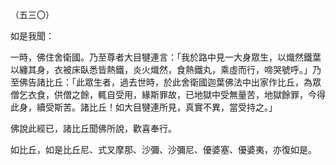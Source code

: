 （五三〇）

如是我聞：

一時，佛住舍衛國。乃至尊者大目犍連言：「我於路中見一大身眾生，以熾然鐵葉以纏其身，衣被床臥悉皆熱鐵，炎火熾然，食熱鐵丸，乘虛而行，啼哭號呼。」乃至佛告諸比丘：「此眾生者，過去世時，於此舍衛國迦葉佛法中出家作比丘，為眾僧乞衣食，供僧之餘，輒自受用，緣斯罪故，已地獄中受無量苦，地獄餘罪，今得此身，續受斯苦。諸比丘！如大目犍連所見，真實不異，當受持之。」

佛說此經已，諸比丘聞佛所說，歡喜奉行。

如比丘，如是比丘尼、式叉摩那、沙彌、沙彌尼、優婆塞、優婆夷，亦復如是。




